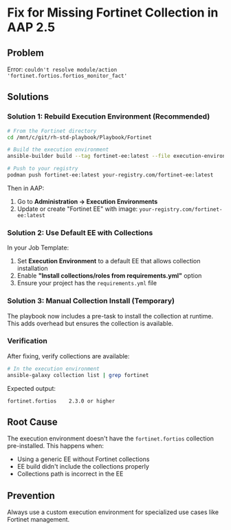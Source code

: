 # Fix for Missing Fortinet Collection in AAP 2.5

## Problem
Error: `couldn't resolve module/action 'fortinet.fortios.fortios_monitor_fact'`

## Solutions

### Solution 1: Rebuild Execution Environment (Recommended)
```bash
# From the Fortinet directory
cd /mnt/c/git/rh-std-playbook/Playbook/Fortinet

# Build the execution environment
ansible-builder build --tag fortinet-ee:latest --file execution-environment.yml

# Push to your registry
podman push fortinet-ee:latest your-registry.com/fortinet-ee:latest
```

Then in AAP:
1. Go to **Administration → Execution Environments**
2. Update or create "Fortinet EE" with image: `your-registry.com/fortinet-ee:latest`

### Solution 2: Use Default EE with Collections
In your Job Template:
1. Set **Execution Environment** to a default EE that allows collection installation
2. Enable **"Install collections/roles from requirements.yml"** option
3. Ensure your project has the `requirements.yml` file

### Solution 3: Manual Collection Install (Temporary)
The playbook now includes a pre-task to install the collection at runtime.
This adds overhead but ensures the collection is available.

### Verification
After fixing, verify collections are available:
```bash
# In the execution environment
ansible-galaxy collection list | grep fortinet
```

Expected output:
```
fortinet.fortios    2.3.0 or higher
```

## Root Cause
The execution environment doesn't have the `fortinet.fortios` collection pre-installed.
This happens when:
- Using a generic EE without Fortinet collections
- EE build didn't include the collections properly
- Collections path is incorrect in the EE

## Prevention
Always use a custom execution environment for specialized use cases like Fortinet management.